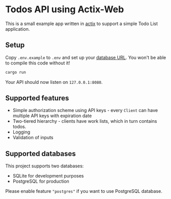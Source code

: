 # Todos API using Actix-Web

This is a small example app written in [actix](https://actix.rs) to support a simple Todo List application.

## Setup

Copy `.env.example` to `.env` and set up your [database URL](https://github.com/launchbadge/sqlx#connecting). You won't be able to compile this code without it!

```bash
cargo run
```

Your API should now listen on `127.0.0.1:8080`.

## Supported features

- Simple authorization scheme using API keys - every `Client` can have multiple API keys with expiration date
- Two-tiered hierarchy - clients have work lists, which in turn contains todos.
- Logging
- Validation of inputs

## Supported databases

This project supports two databases:

- SQLite for development purposes
- PostgreSQL for production

Please enable feature `"postgres"` if you want to use PostgreSQL database.
